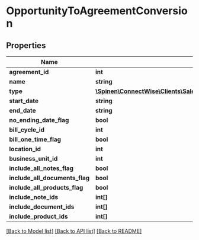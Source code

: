 # OpportunityToAgreementConversion

## Properties
Name | Type | Description | Notes
------------ | ------------- | ------------- | -------------
**agreement_id** | **int** |  | [optional] 
**name** | **string** |  | [optional] 
**type** | [**\Spinen\ConnectWise\Clients\Sales\Spinen\ConnectWise\Clients\Sales\Model\AgreementTypeReference**](AgreementTypeReference.md) |  | [optional] 
**start_date** | **string** |  | [optional] 
**end_date** | **string** |  | [optional] 
**no_ending_date_flag** | **bool** |  | [optional] 
**bill_cycle_id** | **int** |  | [optional] 
**bill_one_time_flag** | **bool** |  | [optional] 
**location_id** | **int** |  | [optional] 
**business_unit_id** | **int** |  | [optional] 
**include_all_notes_flag** | **bool** |  | [optional] 
**include_all_documents_flag** | **bool** |  | [optional] 
**include_all_products_flag** | **bool** |  | [optional] 
**include_note_ids** | **int[]** |  | [optional] 
**include_document_ids** | **int[]** |  | [optional] 
**include_product_ids** | **int[]** |  | [optional] 

[[Back to Model list]](../README.md#documentation-for-models) [[Back to API list]](../README.md#documentation-for-api-endpoints) [[Back to README]](../README.md)


